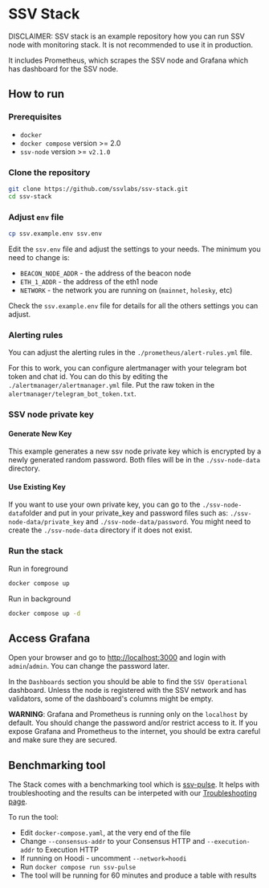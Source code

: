 # SSV Stack 
DISCLAIMER: SSV stack is an example repository how you can run SSV node with monitoring stack. It is not recommended to use it in production.

It includes Prometheus, which scrapes the SSV node and Grafana which has dashboard for the SSV node.

## How to run

### Prerequisites
* `docker`
* `docker compose` version >= 2.0
* `ssv-node` version >= `v2.1.0`

### Clone the repository

```bash
git clone https://github.com/ssvlabs/ssv-stack.git
cd ssv-stack
```
### Adjust `env` file
```bash
cp ssv.example.env ssv.env
```
Edit the `ssv.env` file and adjust the settings to your needs.
The minimum you need to change is:
* `BEACON_NODE_ADDR` - the address of the beacon node
* `ETH_1_ADDR` - the address of the eth1 node
* `NETWORK` - the network you are running on (`mainnet`, `holesky`, etc)

Check the `ssv.example.env` file for details for all the others settings you can adjust.

### Alerting rules
You can adjust the alerting rules in the `./prometheus/alert-rules.yml` file.

For this to work, you can configure alertmanager with your telegram bot token and chat id. You can do this by editing the `./alertmanager/alertmanager.yml` file. Put the raw token in the `alertmanager/telegram_bot_token.txt`.

### SSV node private key
#### Generate New Key
This example generates a new ssv node private key which is encrypted by a newly generated random password. Both files will be in the `./ssv-node-data` directory. 
#### Use Existing Key
If you want to use your own private key, you can go to the `./ssv-node-data`folder and put in your private_key and password files such as: `./ssv-node-data/private_key` and `./ssv-node-data/password`. You might need to create the `./ssv-node-data` directory if it does not exist.

### Run the stack
Run in foreground
```bash
docker compose up
```
Run in background
```bash
docker compose up -d
```

## Access Grafana
Open your browser and go to [http://localhost:3000](http://localhost:3000) and login with `admin`/`admin`. You can change the password later.

In the `Dashboards` section you should be able to find the `SSV Operational` dashboard. Unless the node is registered with the SSV network and has validators, some of the dashboard's columns might be empty.

**WARNING**: Grafana and Prometheus is running only on the `localhost` by default. You should change the password and/or restrict access to it. If you expose Grafana and Prometheus to the internet, you should be extra careful and make sure they are secured.

## Benchmarking tool
The Stack comes with a benchmarking tool which is [ssv-pulse](https://github.com/ssvlabs/ssv-pulse).
It helps with troubleshooting and the results can be interpeted with our [Troubleshooting page](https://docs.ssv.network/operators/operator-node/maintenance/troubleshooting/#checklists-for-troubleshooting).

To run the tool:
* Edit `docker-compose.yaml`, at the very end of the file
* Change `--consensus-addr` to your Consensus HTTP and `--execution-addr` to Execution HTTP
* If running on Hoodi - uncomment `--network=hoodi`
* Run `docker compose run ssv-pulse`
* The tool will be running for 60 minutes and produce a table with results